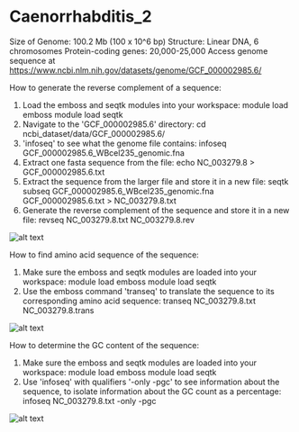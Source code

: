 # Caenorrhabditis_2
Size of Genome: 100.2 Mb (100 x 10^6 bp)
Structure: Linear DNA, 6 chromosomes 
Protein-coding genes: 20,000-25,000
Access genome sequence at https://www.ncbi.nlm.nih.gov/datasets/genome/GCF_000002985.6/


How to generate the reverse complement of a sequence:
1. Load the emboss and seqtk modules into your workspace:
     module load emboss
     module load seqtk
2. Navigate to the 'GCF_000002985.6' directory:
     cd ncbi_dataset/data/GCF_000002985.6/
3. 'infoseq' to see what the genome file contains:
     infoseq GCF_000002985.6_WBcel235_genomic.fna
4. Extract one fasta sequence from the file:
     echo NC_003279.8 > GCF_000002985.6.txt
5. Extract the sequence from the larger file and store it in a new file:
     seqtk subseq GCF_000002985.6_WBcel235_genomic.fna GCF_000002985.6.txt > NC_003279.8.txt
6. Generate the reverse complement of the sequence and store it in a new file:
     revseq NC_003279.8.txt NC_003279.8.rev
   
![alt text](https://github.com/snehakini6/Caenorrhabditis_2/assets/138410658/9c898f3a-a559-468b-916d-b4abcb6cd57f)

How to find amino acid sequence of the sequence:
1. Make sure the emboss and seqtk modules are loaded into your workspace:
     module load emboss
     module load seqtk
2. Use the emboss command 'transeq' to translate the sequence to its corresponding amino acid sequence:
     transeq NC_003279.8.txt NC_003279.8.trans
   
![alt text](https://github.com/snehakini6/Caenorrhabditis_2/assets/138410658/7f6e2d89-f034-4f42-bd7e-54164a0e40b6)

How to determine the GC content of the sequence:
1.  Make sure the emboss and seqtk modules are loaded into your workspace:
     module load emboss
     module load seqtk
2. Use 'infoseq' with qualifiers '-only -pgc' to see information about the sequence, to isolate information about the GC count as a percentage:
     infoseq NC_003279.8.txt -only -pgc

![alt text](https://github.com/snehakini6/Caenorrhabditis_2/assets/138410658/d2ef7287-b8b9-4696-bd22-55b11c58a4e0)

      
